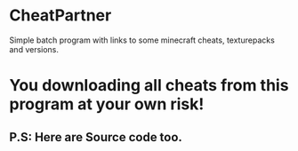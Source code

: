 # CheatPartner
Simple batch program with 
links to some minecraft cheats, texturepacks and versions.
# You downloading all cheats from this program at your own risk!
## P.S: Here are Source code too.
